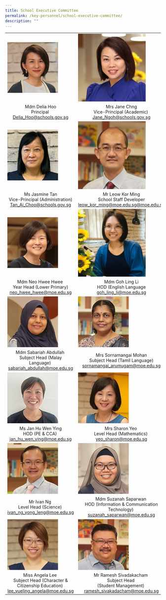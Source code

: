 ```yaml
---
title: School Executive Committee
permalink: /key-personnel/school-executive-committee/
description: ""
---
```

<table cellspacing="0" cellpadding="0">
<tbody>
<tr>
<td><img src="/images/Mdm%20Delia%20Hoo.jpg" /></td>
<td><img style ="width: 78%;" src="/images/Mrs%20Jane%20Chng.jpg" /></td>
<td><img style ="width: 98%;" src="/images/Mr Thomas Boh ii.jpg" /></td>
</tr>
<tr>
<td style="text-align: center;">Mdm Delia Hoo<br />Principal&nbsp;<br /><a href="mailto:Delia_Hoo@schools.gov.sg" target="">Delia_Hoo@schools.gov.sg</a></td>
<td style="text-align: center;">Mrs Jane Chng <br />Vice-Principal (Academic)&nbsp;<br /><a href="mailto:Jane_Ngoh@schools.gov.sg" target="">Jane_Ngoh@schools.gov.sg</a></td>
<td style="text-align: center;">
<div> Mr Thomas Boh</div>
<div>Vice-Principal (Academic)</div>
<div><a href="mailto:Boh_Chek_Keow@schools.gov.sg" target="">Boh_Chek_Keow@schools.gov.sg</a></div>
</td>
</tr>
<tr>
<td><img src="/images/Ms Jasmine Tan.jpg" /></td>
<td><img style ="width: 78%;" src="/images/Mr%20Leow%20Kor%20Ming.jpg"  /></td>
<td><img style ="width: 98%;" src="/images/Mrs%20Vimala%20Ratnaraja.jpg" /></td>
</tr>
<tr>
<td style="text-align: center;">
<div>Ms Jasmine Tan</div>
<div>Vice-Principal (Administration)</div>
<div><a href="mailto:Tan_Ai_Choo@schools.gov.sg" target="">Tan_Ai_Choo@schools.gov.sg</a></div>
</td>
<td style="text-align: center;">
<div>Mr Leow Kor Ming</div>
<div>School Staff Developer</div>
<div><a href="mailto:leow_kor_ming@moe.edu.sg@moe.edu.sg" target="">leow_kor_ming@moe.edu.sg@moe.edu.sg</a></div>
</td>
<td style="text-align: center;">
<div>Mrs Vimala Ratnaraja&nbsp;</div>
<div>Year Head (Upper Primary)&nbsp;</div>
<div><a href="mailto:vimala_ratnaraja@moe.edu.sg" target="">vimala_ratnaraja@moe.edu.sg</a></div>
</td>
</tr>
<tr>
<td><img src="/images/Mdm%20Neo%20Hwee%20Hwee.jpg" /></td>
<td><img style ="width: 78%;" src="/images/Ms%20Goh%20Ling%20Li.png" /></td>
<td><img style ="width: 98%;" src="/images/Mr%20Eric%20Lee.jpg" /></td>
</tr>
<tr>
<td style="text-align: center;">Mdm Neo Hwee Hwee&nbsp;<br />Year Head (Lower Primary)<br /><a href="mailto:neo_hwee_hwee@moe.edu.sg" target="">neo_hwee_hwee@moe.edu.sg</a></td>
<td style="text-align: center;">Mdm Goh Ling Li<br />HOD (English Language<br /><a href="mailto:goh_ling_li@moe.edu.sg" target="">goh_ling_li@moe.edu.sg</a></td>
<td style="text-align: center;">Mr Eric Lee&nbsp;<br />HOD (Mother Tongue Language)<br /><a href="mailto:lee_seh_lat@moe.edu.sg" target="">lee_seh_lat@moe.edu.sg</a></td>
</tr>
<tr>
<td><img src="/images/Mdm%20Sabariah%20Abdullah.jpg" /></td>
<td><img src="/images/Mrs%20Sornamangai%20Mohan.jpg" /></td>
<td><img src="/images/Ms%20Goh%20Ling%20Li.png" /></td>
</tr>
<tr>
<td style="text-align: center;">Mdm Sabariah Abdullah&nbsp;<br />Subject Head (Malay Language)&nbsp;<br /><a href="mailto:sabariah_abdullah@moe.edu.sg" target="">sabariah_abdullah@moe.edu.sg</a></td>
<td style="text-align: center;">
<div>Mrs Sornamangai Mohan</div>
<div>Subject Head (Tamil Language)</div>
<div><a href="mailto:sornamangai_arumugam@moe.edu.sg" target="">sornamangai_arumugam@moe.edu.sg</a></div>
</td>
<td style="text-align: center;">Mdm Goh Ling Li<br />&nbsp;HOD (English Language)&nbsp;<br /><a href="mailto:goh_ling_li@moe.edu.sg" target="">goh_ling_li@moe.edu.sg</a></td>
</tr>
<tr>
<td><img src="/images/mdmjanhu.jpg" /></td>
<td><img src="/images/Mrs%20Sharon%20Yeo.jpg" /></td>
<td><img src="/images/Mdm%20Er%20Siew%20Shin.jpg" /></td>
</tr>
<tr>
<td style="text-align: center;">Ms Jan Hu Wen Ying<br />HOD (PE &amp; CCA)&nbsp;<br /><a href="mailto:jan_hu_wen_ying@moe.edu.sg" target="">jan_hu_wen_ying@moe.edu.sg</a></td>
<td style="text-align: center;">Mrs Sharon Yeo&nbsp;<br />Level Head (Mathematics)&nbsp;<br /><a href="mailto:yeo_sharon@moe.edu.sg" target="">yeo_sharon@moe.edu.sg</a></td>
<td style="text-align: center;">Mdm Er Siew Shin<br />&nbsp;HOD (Science)&nbsp;<br /><a href="mailto:er_siew_shin@moe.edu.sg" target="">er_siew_shin@moe.edu.sg</a></td>
</tr>
<tr>
<td><img src="/images/Mr%20Ivan%20Ng.jpg" /></td>
<td><img src="/images/Mdm%20Suzanah%20Saparwan.jpg" /></td>
<td><img src="/images/Mrs%20Fion%20Ho.png" /></td>
</tr>
<tr>
<td style="text-align: center;">
<div>Mr Ivan Ng&nbsp;<br />Level Head (Science)&nbsp;<br /><a href="mailto:ivan_ng_yong_leng@moe.edu.sg" target="">ivan_ng_yong_leng@moe.edu.sg</a></div>
</td>
<td style="text-align: center;">Mdm Suzanah Saparwan&nbsp;<br />HOD (Information &amp; Communication Technology)&nbsp;<br /><a href="mailto:suzanah_saparwan@moe.edu.sg" target="">suzanah_saparwan@moe.edu.sg</a></td>
<td style="text-align: center;">Mrs Fion Ho&nbsp;<br />HOD (Character &amp; Citizenship Education)&nbsp;<br /><a href="mailto:lim_ser_yee@moe.edu.sg" target="">lim_ser_yee@moe.edu.sg</a></td>
</tr>
<tr>
<td><img src="/images/Miss%20Angela%20Lee.jpg" /></td>
<td><img src="/images/Mr%20Ramesh%20Sivakadacham.jpg" /></td>
<td><img src="/images/Mr%20Ben%20Choo.jpg" /></td>
</tr>
<tr>
<td style="text-align: center;">Miss Angela Lee&nbsp;<br />Subject Head (Character &amp; Citizenship Education)&nbsp;<br /><a href="mailto:lee_yueling_angela@moe.edu.sg" target="">lee_yueling_angela@moe.edu.sg</a></td>
<td style="text-align: center;">Mr Ramesh Sivadakacham&nbsp;<br />Subject Head&nbsp;<br />(Student Management)&nbsp;<br /><a href="mailto:ramesh_sivakadacham@moe.edu.sg" target="">ramesh_sivakadacham@moe.edu.sg</a></td>
<td style="text-align: center;">Mr Ben Choo&nbsp;<br />Subject Head (CCA &amp;<br />Data Management)&nbsp;<br /><a href="mailto:choo_chee_keong@moe.edu.sg" target="">choo_chee_keong@moe.edu.sg</a></td>
</tr>
</tbody>
</table>